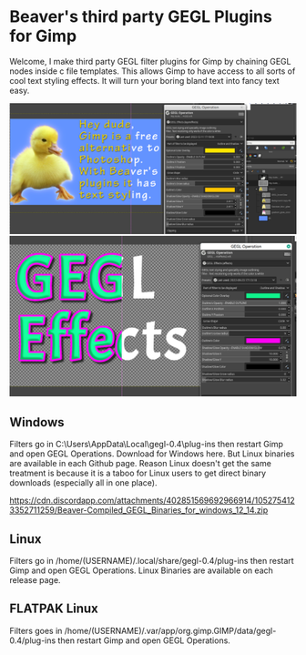 Beaver's third party GEGL Plugins for Gimp
=========
Welcome, I make third party GEGL filter plugins for Gimp by chaining GEGL nodes inside c file templates. This allows Gimp to have access to all sorts of cool text styling effects. It will turn your boring bland text into fancy text easy. 


![image preview](effects_example.png  )
![image preview](effects4.png )




## Windows
Filters go in C:\Users<YOUR NAME>\AppData\Local\gegl-0.4\plug-ins then restart Gimp and open GEGL Operations.
  Download for Windows here. But Linux binaries are available in each Github page. Reason Linux doesn't get the 
  same treatment is because it is a taboo for Linux users to get direct binary downloads (especially all in one place).

https://cdn.discordapp.com/attachments/402851569692966914/1052754123352711259/Beaver-Compiled_GEGL_Binaries_for_windows_12_14.zip
  
  
## Linux 
Filters go in /home/(USERNAME)/.local/share/gegl-0.4/plug-ins then restart Gimp and open GEGL Operations. 
Linux Binaries are available  on each release page.
  
  
## FLATPAK Linux
  Filters goes in /home/(USERNAME)/.var/app/org.gimp.GIMP/data/gegl-0.4/plug-ins then restart Gimp and open GEGL Operations. 
  
  
  
  

